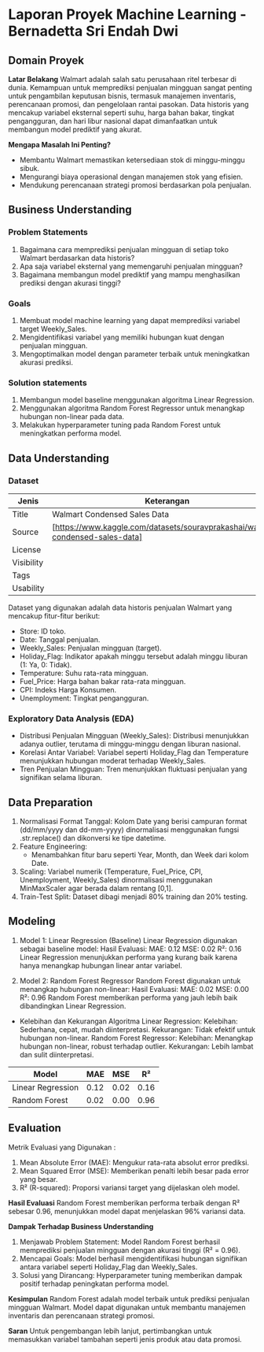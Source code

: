 # Laporan Proyek Machine Learning - Bernadetta Sri Endah Dwi 

## Domain Proyek

**Latar Belakang**
Walmart adalah salah satu perusahaan ritel terbesar di dunia. Kemampuan untuk memprediksi penjualan mingguan sangat penting untuk pengambilan keputusan bisnis, termasuk manajemen inventaris, perencanaan promosi, dan pengelolaan rantai pasokan. Data historis yang mencakup variabel eksternal seperti suhu, harga bahan bakar, tingkat pengangguran, dan hari libur nasional dapat dimanfaatkan untuk membangun model prediktif yang akurat.

**Mengapa Masalah Ini Penting?**
- Membantu Walmart memastikan ketersediaan stok di minggu-minggu sibuk.
- Mengurangi biaya operasional dengan manajemen stok yang efisien.
- Mendukung perencanaan strategi promosi berdasarkan pola penjualan.

## Business Understanding
### Problem Statements
1. Bagaimana cara memprediksi penjualan mingguan di setiap toko Walmart berdasarkan data historis?
2. Apa saja variabel eksternal yang memengaruhi penjualan mingguan?
3. Bagaimana membangun model prediktif yang mampu menghasilkan prediksi dengan akurasi tinggi?

### Goals
1. Membuat model machine learning yang dapat memprediksi variabel target Weekly_Sales.
2. Mengidentifikasi variabel yang memiliki hubungan kuat dengan penjualan mingguan.
3. Mengoptimalkan model dengan parameter terbaik untuk meningkatkan akurasi prediksi.

### Solution statements
1. Membangun model baseline menggunakan algoritma Linear Regression.
2. Menggunakan algoritma Random Forest Regressor untuk menangkap hubungan non-linear pada data.
3. Melakukan hyperparameter tuning pada Random Forest untuk meningkatkan performa model.

## Data Understanding
### Dataset
| Jenis              | Keterangan                    |
|--------------------|-------------------------------|
| Title              | Walmart Condensed Sales Data  |
| Source             | [https://www.kaggle.com/datasets/souravprakashai/walmart-condensed-sales-data]|
| License            |                               |
| Visibility         |                               |
| Tags               |                               |
| Usability          |                               |

Dataset yang digunakan adalah data historis penjualan Walmart yang mencakup fitur-fitur berikut:
- Store: ID toko.
- Date: Tanggal penjualan.
- Weekly_Sales: Penjualan mingguan (target).
- Holiday_Flag: Indikator apakah minggu tersebut adalah minggu liburan (1: Ya, 0: Tidak).
- Temperature: Suhu rata-rata mingguan.
- Fuel_Price: Harga bahan bakar rata-rata mingguan.
- CPI: Indeks Harga Konsumen.
- Unemployment: Tingkat pengangguran.

### Exploratory Data Analysis (EDA)
- Distribusi Penjualan Mingguan (Weekly_Sales): Distribusi menunjukkan adanya outlier, terutama di minggu-minggu dengan liburan nasional.
- Korelasi Antar Variabel: Variabel seperti Holiday_Flag dan Temperature menunjukkan hubungan moderat terhadap Weekly_Sales.
- Tren Penjualan Mingguan: Tren menunjukkan fluktuasi penjualan yang signifikan selama liburan.

## Data Preparation
1. Normalisasi Format Tanggal: Kolom Date yang berisi campuran format (dd/mm/yyyy dan dd-mm-yyyy) dinormalisasi menggunakan fungsi .str.replace() dan dikonversi ke tipe datetime.
2. Feature Engineering:
    - Menambahkan fitur baru seperti Year, Month, dan Week dari kolom Date.
3. Scaling: Variabel numerik (Temperature, Fuel_Price, CPI, Unemployment, Weekly_Sales) dinormalisasi menggunakan MinMaxScaler agar berada dalam rentang [0,1].
4. Train-Test Split: Dataset dibagi menjadi 80% training dan 20% testing.

## Modeling
1. Model 1: Linear Regression (Baseline)
Linear Regression digunakan sebagai baseline model:
Hasil Evaluasi:
MAE: 0.12
MSE: 0.02
R²: 0.16
Linear Regression menunjukkan performa yang kurang baik karena hanya menangkap hubungan linear antar variabel.

2. Model 2: Random Forest Regressor
Random Forest digunakan untuk menangkap hubungan non-linear:
Hasil Evaluasi:
MAE: 0.02
MSE: 0.00
R²: 0.96
Random Forest memberikan performa yang jauh lebih baik dibandingkan Linear Regression.

- Kelebihan dan Kekurangan Algoritma
Linear Regression:
Kelebihan: Sederhana, cepat, mudah diinterpretasi.
Kekurangan: Tidak efektif untuk hubungan non-linear.
Random Forest Regressor:
Kelebihan: Menangkap hubungan non-linear, robust terhadap outlier.
Kekurangan: Lebih lambat dan sulit diinterpretasi.

| Model              | MAE      | MSE      | R²      |
|--------------------|----------|----------|---------|
| Linear Regression  | 0.12     | 0.02     | 0.16    |
| Random Forest      | 0.02     | 0.00     | 0.96    |


## Evaluation
Metrik Evaluasi yang Digunakan :
1. Mean Absolute Error (MAE): Mengukur rata-rata absolut error prediksi.
2. Mean Squared Error (MSE): Memberikan penalti lebih besar pada error yang besar.
3. R² (R-squared): Proporsi variansi target yang dijelaskan oleh model.

**Hasil Evaluasi**
Random Forest memberikan performa terbaik dengan R² sebesar 0.96, menunjukkan model dapat menjelaskan 96% variansi data.

**Dampak Terhadap Business Understanding**
1. Menjawab Problem Statement:
Model Random Forest berhasil memprediksi penjualan mingguan dengan akurasi tinggi (R² = 0.96).
2. Mencapai Goals:
Model berhasil mengidentifikasi hubungan signifikan antara variabel seperti Holiday_Flag dan Weekly_Sales.
3. Solusi yang Dirancang:
Hyperparameter tuning memberikan dampak positif terhadap peningkatan performa model.

**Kesimpulan**
Random Forest adalah model terbaik untuk prediksi penjualan mingguan Walmart.
Model dapat digunakan untuk membantu manajemen inventaris dan perencanaan strategi promosi.

**Saran**
Untuk pengembangan lebih lanjut, pertimbangkan untuk memasukkan variabel tambahan seperti jenis produk atau data promosi.
